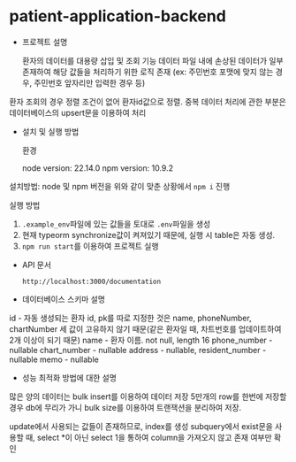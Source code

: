 # patient-application-backend

- 프로젝트 설명

  환자의 데이터를 대용량 삽입 및 조회 기능
  데이터 파일 내에 손상된 데이터가 일부 존재하여 해당 값들을 처리하기 위한 로직 존재
  (ex: 주민번호 포맷에 맞지 않는 경우, 주민번호 앞자리만 입력한 경우 등)

환자 조회의 경우 정렬 조건이 없어 환자id값으로 정렬.
중복 데이터 처리에 관한 부분은 데이터베이스의 upsert문을 이용하여 처리

- 설치 및 실행 방법

  환경

  node version: 22.14.0
  npm version: 10.9.2

설치방법: node 및 npm 버전을 위와 같이 맞춘 상황에서 `npm i` 진행

실행 방법

1. `.example_env`파일에 있는 값들을 토대로 `.env`파일을 생성
2. 현재 typeorm synchronize값이 켜져있기 때문에, 실행 시 table은 자동 생성.
3. `npm run start`를 이용하여 프로젝트 실행

- API 문서

  `http://localhost:3000/documentation`

- 데이터베이스 스키마 설명

id - 자동 생성되는 환자 id,
pk를 따로 지정한 것은 name, phoneNumber, chartNumber 세 값이 고유하지 않기 때문(같은 환자일 때, 차트번호를 업데이트하여 2개 이상이 되기 때문)
name - 환자 이름. not null, length 16
phone_number - nullable
chart_number - nullable
address - nullable,
resident_number - nullable
memo - nullable

- 성능 최적화 방법에 대한 설명

많은 양의 데이터는 bulk insert를 이용하여 데이터 저장
5만개의 row를 한번에 저장할 경우 db에 무리가 가니 bulk size를 이용하여 트랜잭션을 분리하여 저장.

update에서 사용되는 값들이 존재하므로, index를 생성
subquery에서 exist문을 사용할 때, select \*이 아닌 select 1을 통하여 column을 가져오지 않고 존재 여부만 확인
